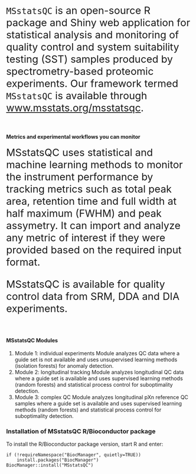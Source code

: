 <body style=font-size: 5rem;">
<br><br>

<div style="font-size:1.7rem;">
<code>MSstatsQC</code> is an open-source R package and Shiny web application for statistical analysis and monitoring of quality control and system suitability testing (SST) samples produced by spectrometry-based proteomic experiments. Our framework termed <code>MSstatsQC</code> is available through <a href="www.msstats.org/msstatsqc">www.msstats.org/msstatsqc</a>.
<br><br>

</div>  

#### **Metrics and experimental workflows you can monitor**   

<div style="font-size:1.7rem;">
MSstatsQC uses statistical and machine learning methods to monitor the instrument performance by tracking metrics such as total peak area, retention time and full width at half maximum (FWHM) and peak assymetry. It can import and analyze any metric of interest if they were provided based on the required input format.  

MSstatsQC is available for quality control data from SRM, DDA and DIA experiments.
<br><br>

</div>

#### **MSstatsQC Modules**  

1. Module 1: individual experiments 
   Module analyzes QC data where a guide set is not available and uses unsupervised learning methods (isolation forests) for anomaly detection. 
2. Module 2: longitudinal tracking
   Module analyzes longitudinal QC data where a guide set is available and uses supervised learning methods (random forests) and statistical process control for suboptimality detection.
3. Module 3: complex QC
   Module analyzes longitudinal pXn reference QC samples where a guide set is available and uses supervised learning methods (random forests) and statistical process control for suboptimality detection.

### Installation of MSstatsQC R/Bioconductor package

To install the R/Bioconductor package version, start R and enter:
```
if (!requireNamespace("BiocManager", quietly=TRUE))
    install.packages("BiocManager")
BiocManager::install("MSstatsQC")
```

</body>